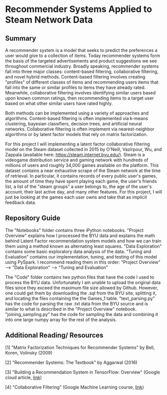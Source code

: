# Recommender Systems Applied to Steam Network Data

## Summary
A recommender system is a model that seeks to predict the preferences a user would give to a collection of items. Today recommender systems form the basis of the targeted advertisements and product suggestions we see throughout commercial industry. Broadly speaking, recommender systems fall into three major classes: content-based filtering, collaborative filtering, and novel hybrid methods. Content-based filtering involves creating "profiles" of different classes of items and recommending users items that fall into the same or similar profiles to items they have already rated. Meanwhile, collaborative filtering involves identifying similar users based upon known common ratings, then recommending items to a target user based on what other similar users have rated highly. 

Both methods can be implemented using a variety of approaches and algorithms. Content-based filtering is often implemented via k-means clustering, bayesian classifiers, decision trees, and artificial neural networks. Collaborative filtering is often implement via nearest-neighbor algorithms or by latent factor models that rely on matrix factorization. 

For this project I will implementing a latent factor collaborative filtering model on the Steam dataset collected in 2015 by O'Neill, Vazirpour, Wu, and Zappala (available here: https://steam.internet.byu.edu/). Steam is a videogame distribution service and gaming network with hundreds of millions of users and roughly 34,000 games available on the platform. This dataset contains a near exhaustive scrape of the Steam network at the time of retrieval. In particular, it contains records of every public user's games, the amount of time they have spent playing each game, the user's friends list, a list of the "steam groups" a user belongs to, the age of the user's account, their last active day, and many other features. For this project, I will just be looking at the games each user owns and take that as implicit feedback data.

## Repository Guide

The "Notebooks" folder contains three iPython notebooks. "Project Overview" explains how I processed the BYU data and explains the math behind Latent Factor recommendation system models and how we can train them using a method known as alternating least squares. "Data Exploration" contains some basic exploratory data analysis of the data. "Tuning and Evaluation" contains our implementation, tuning, and testing of this model using PySpark. I recommend reading them in this order: "Project Overview" --> "Data Exploration" --> "Tuning and Evaluation"

The "Code" folder contains two python files that have the code I used to process the BYU data. Unfortunately I am unable to upload the original data files since they exceed the maximum file size allowed by Github. However, one could get them by downloading the .sql from the BYU site, splitting it, and locating the files containing the the Games_1 table. "text_parsing.py" has the code for parsing the raw .txt data from the BYU source and is similar to what is described in the "Project Overview" notebook. "joining_sampling.py" has the code for sampling the data and combining it into one large numpy array for the rest of the analysis.

## Additional Reading/ Resources

[1] "Matrix Factorization Techniques for Recommender Systems" by Bell, Koren, Volinsky (2009)

[2] "Recommender Systems: The Textbook" by Aggarwal (2016)

[3] "Building a Recommendation System in TensorFlow: Overview" (Google cloud article, [link](https://cloud.google.com/solutions/machine-learning/recommendation-system-tensorflow-overview))

[4] "Collaborative Filtering" (Google Machine Learning course, [link](https://developers.google.com/machine-learning/recommendation/collaborative/basics))
